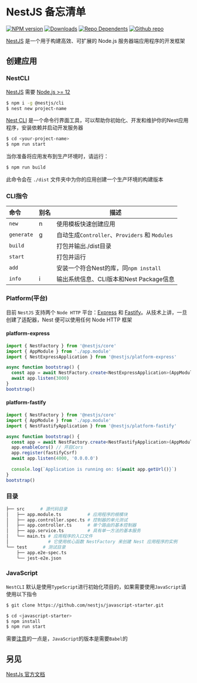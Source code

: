 NestJS 备忘清单
===

[![NPM version](https://img.shields.io/npm/v/@nestjs/core.svg?style=flat)](https://www.npmjs.com/package/@nestjs/core)
[![Downloads](https://img.shields.io/npm/dm/@nestjs/core.svg?style=flat)](https://www.npmjs.com/package/@nestjs/core)
[![Repo Dependents](https://badgen.net/github/dependents-repo/nestjs/nest)](https://github.com/nestjs/nest/network/dependents)
[![Github repo](https://badgen.net/badge/icon/Github?icon=github&label)](https://github.com/nestjs/nest)

[NestJS](https://docs.nestjs.com/) 是一个用于构建高效、可扩展的 Node.js 服务器端应用程序的开发框架
<!--rehype:style=padding-top: 12px;-->

创建应用
---

### NestCLI

[NestJS](https://docs.nestjs.com/) 需要 [Node.js >= 12](https://nodejs.org)

```bash
$ npm i -g @nestjs/cli
$ nest new project-name
```

[Nest CLI](https://docs.nestjs.com/cli/overview) 是一个命令行界面工具，可以帮助你初始化、开发和维护你的Nest应用程序，安装依赖并启动开发服务器

```bash
$ cd <your-project-name>
$ npm run start
```

当你准备将应用发布到生产环境时，请运行：

```bash
$ npm run build
```

此命令会在 `./dist` 文件夹中为你的应用创建一个生产环境的构建版本

### CLI指令

命令 | 别名 | 描述
:-|-|-
`new` | n | 使用模板快速创建应用
`generate` | g | 自动生成`Controller`、`Providers` 和 `Modules`
`build` | | 打包并输出./dist目录
`start` | | 打包并运行
`add`   | | 安装一个符合Nest的库，同`npm install`
`info`  | i | 输出系统信息、CLI版本和Nest Package信息
<!--rehype:className=show-header left-align-->

### Platform(平台)
<!--rehype:wrap-class=row-span-2-->

目前 `NestJS` 支持两个 `Node HTTP` 平台：[Express](https://expressjs.com/) 和 [Fastify](https://www.fastify.io/)。从技术上讲，一旦创建了适配器，Nest 便可以使用任何 Node HTTP 框架

#### platform-express

```ts
import { NestFactory } from '@nestjs/core'
import { AppModule } from './app.module'
import { NestExpressApplication } from '@nestjs/platform-express'

async function bootstrap() {
  const app = await NestFactory.create<NestExpressApplication>(AppModule)
  await app.listen(3000)
}
bootstrap()
```
<!--rehype:className=wrap-text-->

#### platform-fastify

```ts
import { NestFactory } from '@nestjs/core'
import { AppModule } from './app.module'
import { NestFastifyApplication } from '@nestjs/platform-fastify'

async function bootstrap() {
  const app = await NestFactory.create<NestFastifyApplication>(AppModule)
  app.enableCors() // 开启Cors
  app.register(fastifyCsrf)
  await app.listen(4000, '0.0.0.0')
  
  console.log(`Application is running on: ${await app.getUrl()}`)
}
bootstrap()
```
<!--rehype:className=wrap-text-->

### 目录

```bash
├── src      # 源代码目录
│   ├── app.module.ts          # 应用程序的根模块
│   ├── app.controller.spec.ts # 控制器的单元测试
│   ├── app.controller.ts      # 单个路由的基本控制器
│   ├── app.service.ts         # 具有单一方法的基本服务
│   └── main.ts # 应用程序的入口文件
│               # 它使用核心函数 NestFactory 来创建 Nest 应用程序的实例
└── test      # 测试目录
    ├── app.e2e-spec.ts
    └── jest-e2e.json
```

### JavaScript

`NestCLI` 默认是使用`TypeScript`进行初始化项目的，如果需要使用`JavaScript`请使用以下指令

```bash
$ git clone https://github.com/nestjs/javascript-starter.git

$ cd <javascript-starter>
$ npm install
$ npm run start
```
<!--rehype:className=wrap-text-->

需要[注意]((https://docs.nestjs.com/first-steps#language))的一点是，`JavaScript`的版本是需要`Babel`的

另见
---

[NestJs 官方文档](https://docs.nestjs.com/)
